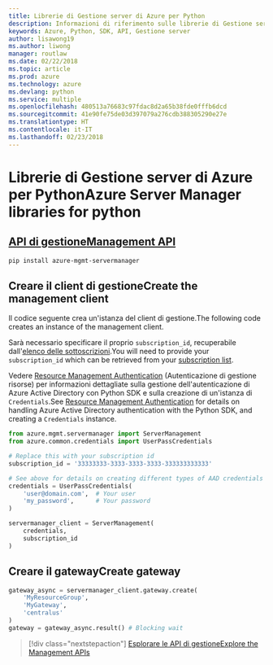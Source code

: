 ```yaml
---
title: Librerie di Gestione server di Azure per Python
description: Informazioni di riferimento sulle librerie di Gestione server di Azure per Python
keywords: Azure, Python, SDK, API, Gestione server
author: lisawong19
ms.author: liwong
manager: routlaw
ms.date: 02/22/2018
ms.topic: article
ms.prod: azure
ms.technology: azure
ms.devlang: python
ms.service: multiple
ms.openlocfilehash: 480513a76683c97fdac8d2a65b38fde0fffb6dcd
ms.sourcegitcommit: 41e90fe75de03d397079a276cdb388305290e27e
ms.translationtype: HT
ms.contentlocale: it-IT
ms.lasthandoff: 02/23/2018
---
```

# <a name="azure-server-manager-libraries-for-python"></a><span data-ttu-id="f35d1-104">Librerie di Gestione server di Azure per Python</span><span class="sxs-lookup"><span data-stu-id="f35d1-104">Azure Server Manager libraries for python</span></span>

## <a name="management-apipythonapioverviewazureservermanagermanagement"></a>[<span data-ttu-id="f35d1-105">API di gestione</span><span class="sxs-lookup"><span data-stu-id="f35d1-105">Management API</span></span>](/python/api/overview/azure/servermanager/management)

```bash
pip install azure-mgmt-servermanager
```

## <a name="create-the-management-client"></a><span data-ttu-id="f35d1-106">Creare il client di gestione</span><span class="sxs-lookup"><span data-stu-id="f35d1-106">Create the management client</span></span>

<span data-ttu-id="f35d1-107">Il codice seguente crea un'istanza del client di gestione.</span><span class="sxs-lookup"><span data-stu-id="f35d1-107">The following code creates an instance of the management client.</span></span>

<span data-ttu-id="f35d1-108">Sarà necessario specificare il proprio ``subscription_id``, recuperabile dall'[elenco delle sottoscrizioni](https://manage.windowsazure.com/#Workspaces/AdminTasks/SubscriptionMapping).</span><span class="sxs-lookup"><span data-stu-id="f35d1-108">You will need to provide your ``subscription_id`` which can be retrieved from your [subscription list](https://manage.windowsazure.com/#Workspaces/AdminTasks/SubscriptionMapping).</span></span>

<span data-ttu-id="f35d1-109">Vedere [Resource Management Authentication](/python/azure/python-sdk-azure-authenticate) (Autenticazione di gestione risorse) per informazioni dettagliate sulla gestione dell'autenticazione di Azure Active Directory con Python SDK e sulla creazione di un'istanza di ``Credentials``.</span><span class="sxs-lookup"><span data-stu-id="f35d1-109">See [Resource Management Authentication](/python/azure/python-sdk-azure-authenticate) for details on handling Azure Active Directory authentication with the Python SDK, and creating a ``Credentials`` instance.</span></span>

```python
from azure.mgmt.servermanager import ServerManagement
from azure.common.credentials import UserPassCredentials

# Replace this with your subscription id
subscription_id = '33333333-3333-3333-3333-333333333333'

# See above for details on creating different types of AAD credentials
credentials = UserPassCredentials(
    'user@domain.com',  # Your user
    'my_password',      # Your password
)

servermanager_client = ServerManagement(
    credentials,
    subscription_id
)
``` 

## <a name="create-gateway"></a><span data-ttu-id="f35d1-110">Creare il gateway</span><span class="sxs-lookup"><span data-stu-id="f35d1-110">Create gateway</span></span>
```python
gateway_async = servermanager_client.gateway.create(
    'MyResourceGroup',
    'MyGateway',
    'centralus'
)
gateway = gateway_async.result() # Blocking wait
```

> [!div class="nextstepaction"]
> [<span data-ttu-id="f35d1-111">Esplorare le API di gestione</span><span class="sxs-lookup"><span data-stu-id="f35d1-111">Explore the Management APIs</span></span>](/python/api/overview/azure/servermanager/management)